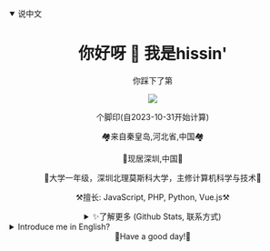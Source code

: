<details open>
<summary>说中文</summary>
<div align="center">

# 你好呀 👋 我是hissin'

<p>你踩下了第</p>
<img src="https://profile-counter.glitch.me/{hissincn}/count.svg" />
<p>个脚印(自2023-10-31开始计算)</p>

<p>🏘️来自秦皇岛,河北省,中国🏘️ </p>
<p>🏡现居深圳,中国🏡 </p>
<p>🏫大学一年级，深圳北理莫斯科大学，主修计算机科学与技术🏫</p>
<p>⚒️擅长: JavaScript, PHP, Python, Vue.js⚒️</p>

<details>
<summary>✨了解更多 (Github Stats, 联系方式)</summary>

<div align="left">

### 📊 Top Langs & GitHub Stats

<img src="https://github-readme-stats.vercel.app/api/top-langs/?username=hissincn&layout=compact&langs_count=8&role=OWNER,COLLABORATOR" alt="Top Langs" height="185px"/>
<img src="https://github-readme-stats.vercel.app/api?username=hissincn&count_private=true&show_icons=true&include_all_commits=true" alt="stats" height="185px">

### 📲 联系方式
  
  - 邮箱: hissin@126.com  i@hissin.cn
  - QQ: 2481252574
  - 微信: 2481252574
  - 博客: [https://hissin.cn](https://hissin.cn)
  
</details>
</details>




<details>
<summary>Introduce me in English?</summary>
<div align="center">

# Hi 👋 I'm hissin'

<p>No.</p>
<img src="https://profile-counter.glitch.me/{hissincn}/count.svg" />
<p>footprint you stepped on</p>

<p>🏘️From Qin Huangdao, Hebei, china.🏘️ </p>
<p>🏡Live in Shenzhen, China.🏡 </p>
<p>🏫Freshman, SMBU(Shenzhen MSU-BIT University), major in CS🏫</p>
<p>⚒️Perfecting the world with: JavaScript, PHP, Python, Vue.js⚒️</p>

<details>
<summary>✨More (Github Stats, contact)</summary>

<div align="left">

### 📊 Top Langs & GitHub Stats

<img src="https://github-readme-stats.vercel.app/api/top-langs/?username=hissincn&layout=compact&langs_count=8&role=OWNER,COLLABORATOR" alt="Top Langs" height="185px"/>
<img src="https://github-readme-stats.vercel.app/api?username=hissincn&count_private=true&show_icons=true&include_all_commits=true" alt="stats" height="185px">

### 📲 CONTACT ME
  
  - Email: hissin@126.com  i@hissin.cn
  - QQ: 2481252574
  - WeChat: 2481252574
  - BLog: [https://hissin.cn](https://hissin.cn)
  
</details>
</details>

<div align="center">🎉Have a good day!🎉</div>
